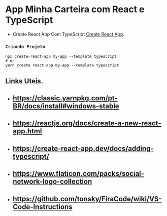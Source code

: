 # App Minha Carteira com React e TypeScript

* Create React App Com TypeScript [Create React App](https://create-react-app.dev/docs/adding-typescript/). 


### `Criando Projeto `

    npx create-react-app my-app --template typescript
    # or
    yarn create react-app my-app --template typescript

## Links Uteis.
* ##  https://classic.yarnpkg.com/pt-BR/docs/install#windows-stable

* ## https://reactjs.org/docs/create-a-new-react-app.html

* ## https://create-react-app.dev/docs/adding-typescript/

* ## https://www.flaticon.com/packs/social-network-logo-collection

* ## https://github.com/tonsky/FiraCode/wiki/VS-Code-Instructions
